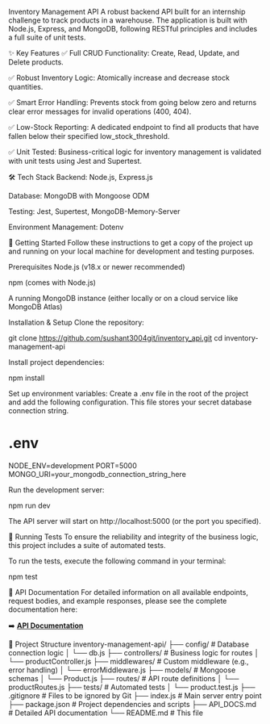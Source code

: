 Inventory Management API
A robust backend API built for an internship challenge to track products in a warehouse. The application is built with Node.js, Express, and MongoDB, following RESTful principles and includes a full suite of unit tests.

✨ Key Features
✅ Full CRUD Functionality: Create, Read, Update, and Delete products.

✅ Robust Inventory Logic: Atomically increase and decrease stock quantities.

✅ Smart Error Handling: Prevents stock from going below zero and returns clear error messages for invalid operations (400, 404).

✅ Low-Stock Reporting: A dedicated endpoint to find all products that have fallen below their specified low_stock_threshold.

✅ Unit Tested: Business-critical logic for inventory management is validated with unit tests using Jest and Supertest.

🛠️ Tech Stack
Backend: Node.js, Express.js

Database: MongoDB with Mongoose ODM

Testing: Jest, Supertest, MongoDB-Memory-Server

Environment Management: Dotenv

🚀 Getting Started
Follow these instructions to get a copy of the project up and running on your local machine for development and testing purposes.

Prerequisites
Node.js (v18.x or newer recommended)

npm (comes with Node.js)

A running MongoDB instance (either locally or on a cloud service like MongoDB Atlas)

Installation & Setup
Clone the repository:

git clone https://github.com/sushant3004git/inventory_api.git
cd inventory-management-api

Install project dependencies:

npm install

Set up environment variables:
Create a .env file in the root of the project and add the following configuration. This file stores your secret database connection string.

# .env
NODE_ENV=development
PORT=5000
MONGO_URI=your_mongodb_connection_string_here

Run the development server:

npm run dev

The API server will start on http://localhost:5000 (or the port you specified).

🧪 Running Tests
To ensure the reliability and integrity of the business logic, this project includes a suite of automated tests.

To run the tests, execute the following command in your terminal:

npm test

📄 API Documentation
For detailed information on all available endpoints, request bodies, and example responses, please see the complete documentation here:

➡️ [**API Documentation**](./API_DOCS.md)

📂 Project Structure
inventory-management-api/
├── config/             # Database connection logic
│   └── db.js
├── controllers/        # Business logic for routes
│   └── productController.js
├── middlewares/        # Custom middleware (e.g., error handling)
│   └── errorMiddleware.js
├── models/             # Mongoose schemas
│   └── Product.js
├── routes/             # API route definitions
│   └── productRoutes.js
├── tests/              # Automated tests
│   └── product.test.js
├── .gitignore          # Files to be ignored by Git
├── index.js            # Main server entry point
├── package.json        # Project dependencies and scripts
├── API_DOCS.md         # Detailed API documentation
└── README.md           # This file
